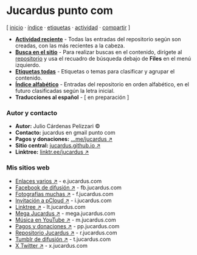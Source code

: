 # Jucardus punto com
[ [inicio](https://github.com/jucardus/jucardus.github.io/blob/main/index.md) · [índice](https://github.com/jucardus/jucardus.github.io/blob/main/indice.md) · [etiquetas](https://github.com/jucardus/jucardus.github.io/blob/main/etiquetas.md) · [actividad](https://github.com/jucardus/jucardus.github.io/blob/main/actividad.md) · [compartir](https://x.com/intent/tweet?text=Repositorio%20Jucardus%20%E2%80%94%20%C3%8Dndices%0A%0AP%C3%A1gina%20de%20inicio%20del%20repositorio%20Jucardus%2C%20con%20los%20%C3%ADndices%20principales.%0A%0A%E2%86%92%20https%3A%2F%2Fgithub.com%2Fjucardus%2Fjucardus.github.io%2Fblob%2Fmain%2Findex.md%0A%0A%23indices_jucardus) ]

* **[Actividad reciente](https://github.com/jucardus/jucardus.github.io/blob/main/actividad.md)** - Todas las entradas del repositorio según son creadas, con las más recientes a la cabeza.
* **[Busca en el sitio](https://github.com/jucardus/jucardus.github.io)** - Para realizar buscas en el contenido, dirígete al [repositorio](https://github.com/jucardus/jucardus.github.io) y usa el recuadro de búsqueda debajo de **Files** en el menú izquierdo.
* **[Etiquetas todas](https://github.com/jucardus/jucardus.github.io/blob/main/etiquetas.md)** - Etiquetas o temas para clasificar y agrupar el contenido.
* **[Índice alfabético](https://github.com/jucardus/jucardus.github.io/blob/main/indice.md)** - Entradas del repositorio en orden alfabético, en el futuro clasificadas según la letra inicial.
* **Traducciones al español** - [ en preparación ]

### Autor y contacto

* **Autor:** Julio Cárdenas Pelizzari ©
* **Contacto:** jucardus en gmail punto com
* **Pagos y donaciones:** [...me/jucardus ↗](https://www.paypal.com/paypalme/jucardus)
* **Sitio central:** [jucardus.github.io ↗](https://jucardus.github.io)
* **Linktree:** [linktr.ee/jucardus ↗](https://linktr.ee/jucardus)

### Mis sitios web

* [Enlaces varios ↗](https://jucardus.github.io/enlaces) - e.jucardus.com
* [Facebook de difusión ↗](https://www.facebook.com/jucardus.page) - fb.jucardus.com
* [Fotografías muchas ↗](https://jucardus.github.io/fotos) - f.jucardus.com
* [Invitación a pCloud ↗](https://is.gd/ipcloud) - i.jucardus.com
* [Linktree ↗](https://linktr.ee/jucardus) - lt.jucardus.com
* [Mega Jucardus ↗](https://mega.nz/folder/RFF0BByY#a1ur6uzA4H0XH0vopBFp5g) - mega.jucardus.com
* [Música en YouTube ↗](https://www.youtube.com/@jucardus/playlists) - m.jucardus.com
* [Pagos y donaciones ↗](https://www.paypal.com/paypalme/jucardus) - pp.jucardus.com
* [Repositorio Jucardus ↗](https://github.com/jucardus/jucardus.github.io) - r.jucardus.com
* [Tumblr de difusión ↗](https://jucardus.tumblr.com/) - t.jucardus.com
* [X Twitter ↗](https://x.com/jucardus) - x.jucardus.com
